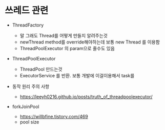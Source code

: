 # 쓰레드 관련

- ThreadFactory  
  - 말 그래도 Thread를 어떻게 만들지 알려주는것
  - newThread method를 override해야하는데 보통 new Thread 를 이용함
  - ThreadPoolExecutor 의 param으로 줄수도 있음

- ThreadPoolExecutor
  - ThreadPool 만드는것
  - ExecutorService 를 반환. 보통 개발에 이걸이용해서 task를 
- 동작 원리 주의 사항
  - https://leeyh0216.github.io/posts/truth_of_threadpoolexecutor/


- forkJoinPool
  - https://willbfine.tistory.com/469
  - pool size